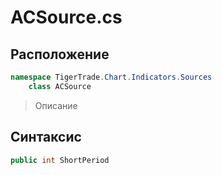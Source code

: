 
# ACSource.cs
## Расположение
```csharp
namespace TigerTrade.Chart.Indicators.Sources  
    class ACSource
```

> Описание

## Синтаксис
```csharp
public int ShortPeriod
```
